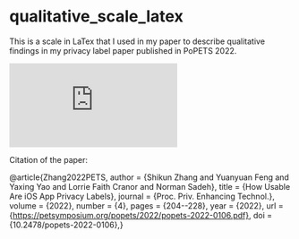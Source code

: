 # qualitative_scale_latex
This is a scale in LaTex that I used in my paper to describe qualitative findings in my privacy label paper published in PoPETS 2022. 

![alt text](https://github.com/aerinzhang/qualitative_scale_latex/blob/main/scale.pdf?raw=true)

Citation of the paper:

@article{Zhang2022PETS,
author    = {Shikun Zhang and Yuanyuan Feng and Yaxing Yao and Lorrie Faith Cranor and Norman Sadeh},
title     = {How Usable Are iOS App Privacy Labels},
journal   = {Proc. Priv. Enhancing Technol.},
volume    = {2022},
number    = {4},
pages     = {204--228},
year      = {2022},
url       = {https://petsymposium.org/popets/2022/popets-2022-0106.pdf},
doi       = {10.2478/popets-2022-0106},}
